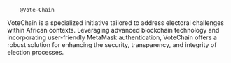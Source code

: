         @Vote-Chain
 VoteChain is a specialized initiative tailored to address electoral challenges within African contexts. Leveraging advanced blockchain technology and incorporating user-friendly MetaMask authentication, VoteChain offers a robust solution for enhancing the security, transparency, and integrity of election processes.

<!---
Vote-Chain/Vote-Chain is a ✨ special ✨ repository because its `README.md` (this file) appears on your GitHub profile.
You can click the Preview link to take a look at your changes.
--->
